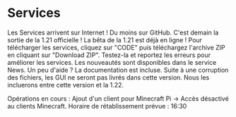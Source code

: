 # Services
Les Services arrivent sur Internet ! Du moins sur GitHub.
C'est demain la sortie de la 1.21 officielle !
La bêta de la 1.21 est déjà en ligne !
Pour télécharger les services, cliquez sur "CODE" puis téléchargez l'archive ZIP en cliquant sur "Download ZIP". 
Testez-la et reportez les erreurs pour améliorer les services.
Les nouveautés sont disponibles dans le service News.
Un peu d'aide ? La documentation est incluse.
Suite à une corruption des fichiers, les GUI ne seront pas livrés dans cette version. Nous les incluerons entre cette version et la 1.22.

Opérations en cours : 
Ajout d'un client pour Minecraft Pi -> Accès désactivé au clients Minecraft. Horaire de rétablissement prévue : 16:30